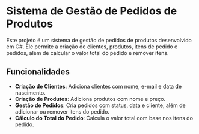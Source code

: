 # Sistema de Gestão de Pedidos de Produtos

Este projeto é um sistema de gestão de pedidos de produtos desenvolvido em C#. Ele permite a criação de clientes, produtos, itens de pedido e pedidos, além de calcular o valor total do pedido e remover itens.

## Funcionalidades

- **Criação de Clientes**: Adiciona clientes com nome, e-mail e data de nascimento.
- **Criação de Produtos**: Adiciona produtos com nome e preço.
- **Gestão de Pedidos**: Cria pedidos com status, data e cliente, além de adicionar ou remover itens do pedido.
- **Cálculo do Total do Pedido**: Calcula o valor total com base nos itens do pedido.
